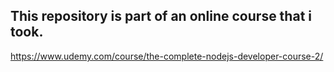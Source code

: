 ## This repository is part of an online course that i took.
https://www.udemy.com/course/the-complete-nodejs-developer-course-2/
